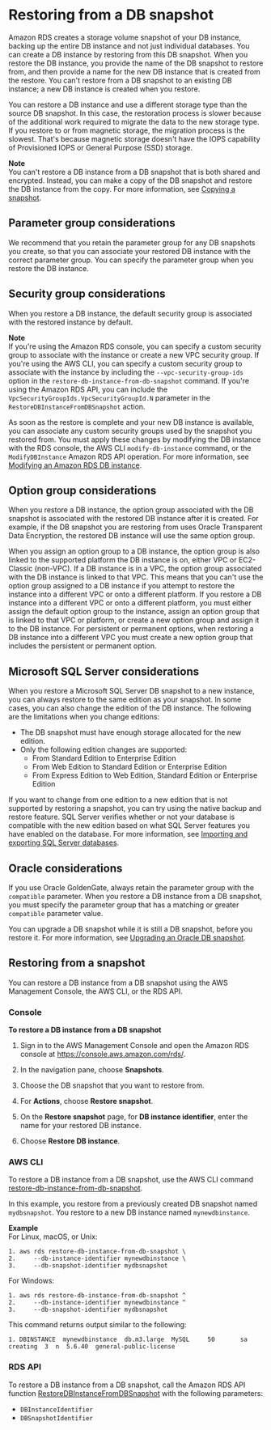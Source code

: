 # Restoring from a DB snapshot<a name="USER_RestoreFromSnapshot"></a>

Amazon RDS creates a storage volume snapshot of your DB instance, backing up the entire DB instance and not just individual databases\. You can create a DB instance by restoring from this DB snapshot\. When you restore the DB instance, you provide the name of the DB snapshot to restore from, and then provide a name for the new DB instance that is created from the restore\. You can't restore from a DB snapshot to an existing DB instance; a new DB instance is created when you restore\. 

You can restore a DB instance and use a different storage type than the source DB snapshot\. In this case, the restoration process is slower because of the additional work required to migrate the data to the new storage type\. If you restore to or from magnetic storage, the migration process is the slowest\. That's because magnetic storage doesn't have the IOPS capability of Provisioned IOPS or General Purpose \(SSD\) storage\.

**Note**  
You can't restore a DB instance from a DB snapshot that is both shared and encrypted\. Instead, you can make a copy of the DB snapshot and restore the DB instance from the copy\. For more information, see [Copying a snapshot](USER_CopySnapshot.md)\.

## Parameter group considerations<a name="USER_RestoreFromSnapshot.Parameters"></a>

We recommend that you retain the parameter group for any DB snapshots you create, so that you can associate your restored DB instance with the correct parameter group\. You can specify the parameter group when you restore the DB instance\. 

## Security group considerations<a name="USER_RestoreFromSnapshot.Security"></a>

When you restore a DB instance, the default security group is associated with the restored instance by default\.

**Note**  
If you're using the Amazon RDS console, you can specify a custom security group to associate with the instance or create a new VPC security group\.
If you're using the AWS CLI, you can specify a custom security group to associate with the instance by including the `--vpc-security-group-ids` option in the `restore-db-instance-from-db-snapshot` command\.
If you're using the Amazon RDS API, you can include the `VpcSecurityGroupIds.VpcSecurityGroupId.N` parameter in the `RestoreDBInstanceFromDBSnapshot` action\.

As soon as the restore is complete and your new DB instance is available, you can associate any custom security groups used by the snapshot you restored from\. You must apply these changes by modifying the DB instance with the RDS console, the AWS CLI `modify-db-instance` command, or the `ModifyDBInstance` Amazon RDS API operation\. For more information, see [Modifying an Amazon RDS DB instance](Overview.DBInstance.Modifying.md)\.

## Option group considerations<a name="USER_RestoreFromSnapshot.Options"></a>

When you restore a DB instance, the option group associated with the DB snapshot is associated with the restored DB instance after it is created\. For example, if the DB snapshot you are restoring from uses Oracle Transparent Data Encryption, the restored DB instance will use the same option group\. 

When you assign an option group to a DB instance, the option group is also linked to the supported platform the DB instance is on, either VPC or EC2\-Classic \(non\-VPC\)\. If a DB instance is in a VPC, the option group associated with the DB instance is linked to that VPC\. This means that you can't use the option group assigned to a DB instance if you attempt to restore the instance into a different VPC or onto a different platform\. If you restore a DB instance into a different VPC or onto a different platform, you must either assign the default option group to the instance, assign an option group that is linked to that VPC or platform, or create a new option group and assign it to the DB instance\. For persistent or permanent options, when restoring a DB instance into a different VPC you must create a new option group that includes the persistent or permanent option\. 

## Microsoft SQL Server considerations<a name="USER_RestoreFromSnapshot.MSSQL"></a>

When you restore a Microsoft SQL Server DB snapshot to a new instance, you can always restore to the same edition as your snapshot\. In some cases, you can also change the edition of the DB instance\. The following are the limitations when you change editions: 
+ The DB snapshot must have enough storage allocated for the new edition\. 
+ Only the following edition changes are supported: 
  + From Standard Edition to Enterprise Edition 
  + From Web Edition to Standard Edition or Enterprise Edition 
  + From Express Edition to Web Edition, Standard Edition or Enterprise Edition 

If you want to change from one edition to a new edition that is not supported by restoring a snapshot, you can try using the native backup and restore feature\. SQL Server verifies whether or not your database is compatible with the new edition based on what SQL Server features you have enabled on the database\. For more information, see [Importing and exporting SQL Server databases](SQLServer.Procedural.Importing.md)\. 

## Oracle considerations<a name="USER_RestoreFromSnapshot.Oracle"></a>

If you use Oracle GoldenGate, always retain the parameter group with the `compatible` parameter\. When you restore a DB instance from a DB snapshot, you must specify the parameter group that has a matching or greater `compatible` parameter value\. 

You can upgrade a DB snapshot while it is still a DB snapshot, before you restore it\. For more information, see [Upgrading an Oracle DB snapshot](USER_UpgradeDBSnapshot.Oracle.md)\. 

## Restoring from a snapshot<a name="USER_RestoreFromSnapshot.Restoring"></a>

You can restore a DB instance from a DB snapshot using the AWS Management Console, the AWS CLI, or the RDS API\.

### Console<a name="USER_RestoreFromSnapshot.CON"></a>

**To restore a DB instance from a DB snapshot**

1. Sign in to the AWS Management Console and open the Amazon RDS console at [https://console\.aws\.amazon\.com/rds/](https://console.aws.amazon.com/rds/)\.

1. In the navigation pane, choose **Snapshots**\.

1. Choose the DB snapshot that you want to restore from\.

1. For **Actions**, choose **Restore snapshot**\.

1. On the **Restore snapshot** page, for **DB instance identifier**, enter the name for your restored DB instance\.

1. Choose **Restore DB instance**\. 

### AWS CLI<a name="USER_RestoreFromSnapshot.CLI"></a>

To restore a DB instance from a DB snapshot, use the AWS CLI command [restore\-db\-instance\-from\-db\-snapshot](https://docs.aws.amazon.com/cli/latest/reference/rds/restore-db-instance-from-db-snapshot.html)\. 

In this example, you restore from a previously created DB snapshot named `mydbsnapshot`\. You restore to a new DB instance named `mynewdbinstance`\.

**Example**  
For Linux, macOS, or Unix:  
   

```
1. aws rds restore-db-instance-from-db-snapshot \
2.     --db-instance-identifier mynewdbinstance \
3.     --db-snapshot-identifier mydbsnapshot
```
For Windows:  
   

```
1. aws rds restore-db-instance-from-db-snapshot ^
2.     --db-instance-identifier mynewdbinstance ^
3.     --db-snapshot-identifier mydbsnapshot
```
This command returns output similar to the following:  

```
1. DBINSTANCE  mynewdbinstance  db.m3.large  MySQL     50       sa              creating  3  n  5.6.40  general-public-license
```

### RDS API<a name="USER_RestoreFromSnapshot.API"></a>

To restore a DB instance from a DB snapshot, call the Amazon RDS API function [RestoreDBInstanceFromDBSnapshot](https://docs.aws.amazon.com/AmazonRDS/latest/APIReference/API_RestoreDBInstanceFromDBSnapshot.html) with the following parameters: 
+ `DBInstanceIdentifier` 
+ `DBSnapshotIdentifier` 